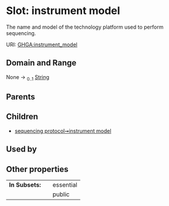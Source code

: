 
# Slot: instrument model


The name and model of the technology platform used to perform sequencing.

URI: [GHGA:instrument_model](https://w3id.org/GHGA/instrument_model)


## Domain and Range

None &#8594;  <sub>0..1</sub> [String](types/String.md)

## Parents


## Children

 *  [sequencing protocol➞instrument model](sequencing_protocol_instrument_model.md)

## Used by


## Other properties

|  |  |  |
| --- | --- | --- |
| **In Subsets:** | | essential |
|  | | public |

